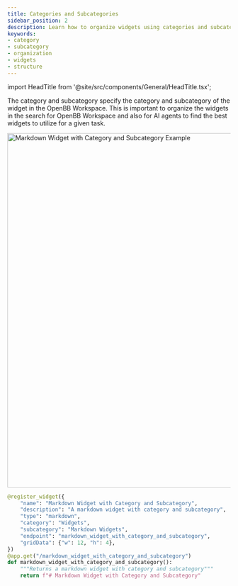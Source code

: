 ```yaml
---
title: Categories and Subcategories
sidebar_position: 2
description: Learn how to organize widgets using categories and subcategories in OpenBB Workspace.
keywords:
- category
- subcategory
- organization
- widgets
- structure
---
```


import HeadTitle from '@site/src/components/General/HeadTitle.tsx';

<HeadTitle title="Categories and Subcategories | OpenBB Workspace Docs" />

The category and subcategory specify the category and subcategory of the widget in the OpenBB Workspace. This is important to organize the widgets in the search for OpenBB Workspace and also for AI agents to find the best widgets to utilize for a given task.

<img className="pro-border-gradient" width="800" alt="Markdown Widget with Category and Subcategory Example" src="https://openbb-cms.directus.app/assets/bdedbc4e-64ac-44b4-a176-8f2ca31b99cf.png" />

```python
@register_widget({
    "name": "Markdown Widget with Category and Subcategory",
    "description": "A markdown widget with category and subcategory",
    "type": "markdown",
    "category": "Widgets",
    "subcategory": "Markdown Widgets",
    "endpoint": "markdown_widget_with_category_and_subcategory",
    "gridData": {"w": 12, "h": 4},
})
@app.get("/markdown_widget_with_category_and_subcategory")
def markdown_widget_with_category_and_subcategory():
    """Returns a markdown widget with category and subcategory"""
    return f"# Markdown Widget with Category and Subcategory"
``` 